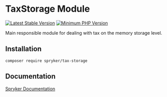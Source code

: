 # TaxStorage Module
[![Latest Stable Version](https://poser.pugx.org/spryker/tax-storage/v/stable.svg)](https://packagist.org/packages/spryker/tax-storage)
[![Minimum PHP Version](https://img.shields.io/badge/php-%3E%3D%208.2-8892BF.svg)](https://php.net/)

Main responsible module for dealing with tax on the memory storage level.

## Installation

```
composer require spryker/tax-storage
```

## Documentation

[Spryker Documentation](https://docs.spryker.com)
